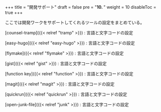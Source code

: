 +++
title = "開発サポート"
draft = false
pre = "<b>10. </b>"
weight = 10
disableToc = true
+++

ここでは開発ワークをサポートしてくれるツールの設定をまとめている。

[counsel-tramp]({{< relref "tramp" >}})
: 言語と文字コードの設定

[easy-hugo]({{< relref "easy-hugo" >}})
: 言語と文字コードの設定

[flymake]({{< relref "flymake" >}})
: 言語と文字コードの設定

[gist]({{< relref "gist" >}})
: 言語と文字コードの設定

[function key]({{< relref "function" >}})
: 言語と文字コードの設定

[magit]({{< relref "magit" >}})
: 言語と文字コードの設定

[quickrun]({{< relref "quickrun" >}})
: 言語と文字コードの設定

[open-junk-file]({{< relref "junk" >}})
: 言語と文字コードの設定


